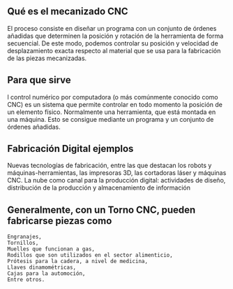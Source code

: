 ## Qué es el mecanizado CNC

 El proceso consiste en diseñar un programa con un conjunto de órdenes añadidas que determinen la posición y rotación de la herramienta de forma secuencial. De este modo, podemos controlar su posición y velocidad de desplazamiento exacta respecto al material que se usa para la fabricación de las piezas mecanizadas.
 
## Para que sirve

 l control numérico por computadora (o más comúnmente conocido como CNC) es un sistema que permite controlar en todo momento la posición de un elemento físico. Normalmente una herramienta, que está montada en una máquina. Esto se consigue mediante un programa y un conjunto de órdenes añadidas.
 
 
## Fabricación Digital ejemplos

Nuevas tecnologías de fabricación, entre las que destacan los robots y máquinas-herramientas, las impresoras 3D, las cortadoras láser y máquinas CNC. La nube como canal para la producción digital: actividades de diseño, distribución de la producción y almacenamiento de información

## Generalmente, con un Torno CNC, pueden fabricarse piezas como

    Engranajes,
    Tornillos,
    Muelles que funcionan a gas,
    Rodillos que son utilizados en el sector alimenticio,
    Prótesis para la cadera, a nivel de medicina,
    Llaves dinamométricas,
    Cajas para la automoción,
    Entre otros.
    
    
